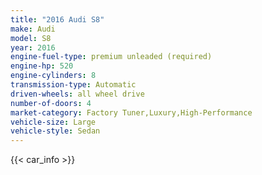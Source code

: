 ```yaml
---
title: "2016 Audi S8"
make: Audi
model: S8
year: 2016
engine-fuel-type: premium unleaded (required)
engine-hp: 520
engine-cylinders: 8
transmission-type: Automatic
driven-wheels: all wheel drive
number-of-doors: 4
market-category: Factory Tuner,Luxury,High-Performance
vehicle-size: Large
vehicle-style: Sedan
---
```


{{< car_info >}}
